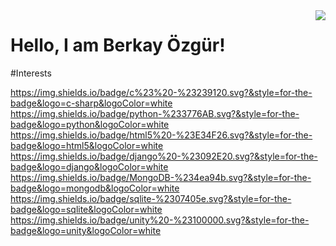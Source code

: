 <img align='right' src="https://github-readme-stats.vercel.app/api?username=brkyzgr&show_icons=true">

# Hello, I am Berkay Özgür! 
#Interests

https://img.shields.io/badge/c%23%20-%23239120.svg?&style=for-the-badge&logo=c-sharp&logoColor=white
https://img.shields.io/badge/python-%233776AB.svg?&style=for-the-badge&logo=python&logoColor=white
https://img.shields.io/badge/html5%20-%23E34F26.svg?&style=for-the-badge&logo=html5&logoColor=white
https://img.shields.io/badge/django%20-%23092E20.svg?&style=for-the-badge&logo=django&logoColor=white
https://img.shields.io/badge/MongoDB-%234ea94b.svg?&style=for-the-badge&logo=mongodb&logoColor=white
https://img.shields.io/badge/sqlite-%2307405e.svg?&style=for-the-badge&logo=sqlite&logoColor=white
https://img.shields.io/badge/unity%20-%23100000.svg?&style=for-the-badge&logo=unity&logoColor=white
